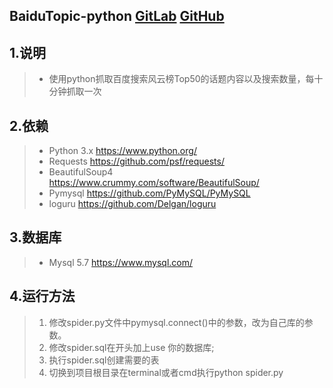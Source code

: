 ## BaiduTopic-python [GitLab](http://adcoder.club:10080/AdCoder/baidutopic-python) [GitHub](https://github.com/JPAdCoder/BaiduTopic-python)

## 1.说明  
>* 使用python抓取百度搜索风云榜Top50的话题内容以及搜索数量，每十分钟抓取一次

## 2.依赖  
>* Python 3.x <https://www.python.org/>  
> * Requests <https://github.com/psf/requests/>  
> * BeautifulSoup4 <https://www.crummy.com/software/BeautifulSoup/>  
> * Pymysql <https://github.com/PyMySQL/PyMySQL>  
> * loguru <https://github.com/Delgan/loguru>  
   
## 3.数据库  
>  * Mysql 5.7 <https://www.mysql.com/>  
  
## 4.运行方法  
> 1. 修改spider.py文件中pymysql.connect()中的参数，改为自己库的参数。  
> 2. 修改spider.sql在开头加上use 你的数据库;  
> 3. 执行spider.sql创建需要的表  
> 4. 切换到项目根目录在terminal或者cmd执行python spider.py
